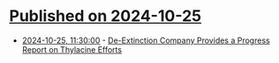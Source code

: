 # [Published on 2024-10-25](index.md)

* [2024-10-25, 11:30:00](https://soylentnews.org/article.pl?sid=24/10/24/0229203&from=rss) - [De-Extinction Company Provides a Progress Report on Thylacine Efforts](https://soylentnews.org/article.pl?sid=24/10/24/0229203&from=rss)
